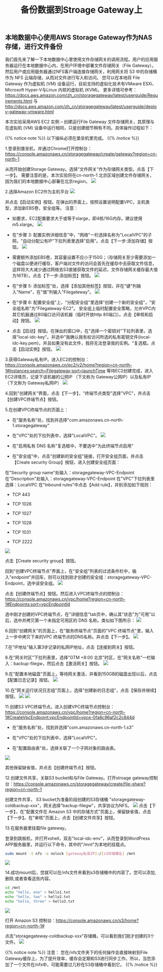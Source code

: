 ﻿---
title: "备份数据到Stroage Gateway上"
chapter: false
weight: 62
---

## 本地数据中心使用AWS Storage Gateway作为NAS存储，进行文件备份

我们首先来了解一下本地数据中心里使用文件存储网关的调用流程。用户的应用服务器运行在本地数据中心内，在用户环境中部署文件存储网关（File Gateway）。
然后用户或应用服务器通过NFS客户端连接存储网关，利用网关将 S3 中的存储桶作为 NFS 云端存储，从而对文件进行写入和访问。
您可以在本地将 File Gateway 作为虚拟机 (VM) 设备运行，目前支持的虚拟化技术有VMware ESXi、Microsoft Hyper-V与Linux 内核的虚拟机 (KVM)。
更多详情可参考：https://docs.aws.amazon.com/zh_cn/storagegateway/latest/userguide/Requirements.html 与 http://docs.aws.amazon.com/zh_cn/storagegateway/latest/userguide/deploy-gateway-vmware.html

本次实验采用AWS EC2 实例 – 创建运行File Gateway 文件存储网关，其原理与在虚拟机 (VM) 设备中运行相同，只是创建细节稍有不同。具体操作过程如下：

{{% notice note %}}
以下操纵必须在堡垒机里完成。
{{% /notice  %}}

1.登录到堡垒机，并通过Chrome打开控制台：https://console.amazonaws.cn/storagegateway/create/gateway?region=cn-north-1

从而开始创建Storage Gateway。选择"文件网关"作为存储网关类型。点击【下一步】。
需要注意的是，本次实验将在cn-north-1 北京区域创建文件存储网关，因为我们的本地数据中心部署在北京region。
![](/images/SetupStorageGW/createStorageGW.png)

2.选择Amazon EC2作为主机平台
![](/images/SetupStorageGW/createStorageGW-EC2.png)

并点击【启动实例】按钮。在弹出的界面上，按照设置说明配置VPC，主机类型，添加新EBS卷，安全组等。
注意：
* 如要求，EC2配置要求大于或等于xlarge，即4核/16G内存。建议使用m5.xlarge。
![](/images/SetupStorageGW/createStorageGW-EC2Type.png)

* 在"步骤 3: 配置实例详细信息"中，"网络"一栏选择名称为"LocalVPC"的子网，"自动分配公有IP"下拉列表里选择"启用"。点击【下一步:添加存储】按钮。
![](/images/SetupStorageGW/createStorageGW-VPC.png)

* 需要额外添加EBS卷，其容量设置不应小于150G；（存储网关至少需要添加一个磁盘以便进行缓存，客户端对文件的访问会首先在缓存中去获取文件信息，这样将大大减少通过网络去S3直接获取文件的延迟，文件存储网关缓存最大值为16TB）。点击【下一步:添加标签】按钮。
![](/images/SetupStorageGW/createStorageGW-EBS.png)

* 在"步骤 5: 添加标签"处，选择【添加其他标签】按钮，并在"键"列输入"Name"，在"值"列输入"Filegateway"。
![](/images/SetupStorageGW/createStorageGW-Tag.png)

* 在"步骤 6: 配置安全组"上，"分配安全组"里选择"创建一个新的安全组"，"安全组名称"为"Filegateway-EC2"。
安全组上临时配置安全策略，允许VPC内其它机器通过80端口访问该机器（临时开放http 80端口）。点击【审核和启动】按钮。
![](/images/SetupStorageGW/createStorageGW-SG.png)

* 点击【启动】按钮。在弹出的窗口中，在"选择一个密钥对"下拉列表里，选择"local-idc-key"。并选中"我确认我有权访问所选的私有密钥文件(local-idc-key.pem)，并且如果没有此文件，我将无法登录我的实例。"复选框。点击【启动实例】按钮。
![](/images/SetupStorageGW/createStorageGW-LaunchEC2.png)

3.获得Gateway私有IP。进入EC2的控制台：https://console.amazonaws.cn/ec2/v2/home?region=cn-north-1#Instances:search=Filegateway;sort=launchTime
等待EC2创建完成，进入EC2详情页，记录下该机器的公网IP （下文称为 Gateway公网IP）以及私有IP（下文称为 Gateway私网IP）
![](/images/SetupStorageGW/createStorageGW-IP.png)

4.回到"创建网关"界面，点击【下一步】，"终端节点类型"选择"VPC"，并点击【创建VPC终端节点】按钮。

5.在创建VPC终端节点的页面上：

* 在"服务名称"处，找到并选择"com.amazonaws.cn-north-1.storagegateway"

* 在"VPC"处的下拉列表中，选择"LocalVPC"。
![](/images/SetupStorageGW/createStorageGW-VPCEndpoint1.png)

* 在"启用私有 DNS 名称"复选框中，不要选中"为此终端节点启用"

* 在"安全组"中，点击"创建新的安全组"链接，打开安全组页面，并点击【Create security Group】按钮，进入创建安全组页面：

在"Security group name"处输入：storagegateway-VPC-Endpoint
在"Description"处输入：storagegateway-VPC-Endpoint
在"VPC"下拉列表里选择：LocalVPC
在"Inbound rules"中点击【Add rule】，并别添加如下规则：
- TCP 443

- TCP 1026

- TCP 1027

- TCP 1028

- TCP 1031

- TCP 2222

![](/images/SetupStorageGW/createStorageGW-VPCEndpoint2.png)

点击【Create security group】按钮。

回到"创建VPC终端节点"界面上，在"安全组"列表的过滤条件栏中，输入"endpoint"并回车，则可以找到刚才创建的安全组：storagegateway-VPC-Endpoint，选中该安全组。
![](/images/SetupStorageGW/createStorageGW-VPCEndpoint4.png)

点击【创建终端节点】按钮。然后进入VPC终端节点的控制台：https://console.amazonaws.cn/vpc/home?region=cn-north-1#Endpoints:sort=vpcEndpointId

选中刚才创建的VPC终端节点，在"详细信息"tab页中，确认其"状态"为"可用"以后，选中并拷贝第一个未指定可用区的 DNS 名称。类似如下图所示：
![](/images/SetupStorageGW/createStorageGW-VPCEndpoint3.png)

6.回到"创建网关"的页面上，在"服务终端节点"页面的"VPC 终端节点"里，输入上一步中拷贝下来的VPC 终端节点的DNS名称。并点击【下一步】。
![](/images/SetupStorageGW/createStorageGW-SelectVPCEndpoint.png)

7.在"IP地址"输入第3步记录的私网IP地址，点击【连接到网关】按钮。

8.在"网关时区"下拉列表里，选择"GTM +8:00 北京"时区，在"网关名称"一栏输入：backup-filegw，然后点击【激活网关】按钮。
![](/images/SetupStorageGW/createStorageGW-activate.png)

9.在"配置本地磁盘"页面上，等待网关激活，并看到150GB的磁盘出现以后，点击【配置日志记录】按钮。
![](/images/SetupStorageGW/createStorageGW-localdisk.png)

10.在"网关运行状况日志组"页面上，选择"创建新的日志组"，点击【保存并继续】按钮。
![](/images/SetupStorageGW/createStorageGW-loggroup.png)
![](/images/SetupStorageGW/createStorageGW-finish.png)

11.创建S3 VPC终端节点。进入创建VPC终端节点控制台：https://console.amazonaws.cn/vpc/home?region=cn-north-1#CreateVpcEndpoint:vpcEndpointId=vpce-0fa8c96af2c2c844d

* 在"服务名称"处，找到并选择"com.amazonaws.cn-north-1.s3"

* 在"VPC"处的下拉列表中，选择"LocalVPC"。

* 在"配置路由表"处，选择关联了一个子网对象的路由表。

![](/images/SetupStorageGW/createS3VPCEndpoint.png)

其他保留缺省值，并点击【创建终端节点】按钮。

12.创建文件共享，关联S3 bucket和与File Gateway。打开stroage gateway控制台：https://console.amazonaws.cn/storagegateway/create/file-share?region=cn-north-1 

创建文件共享， S3 bucket为准备阶段创建的S3存储桶 "storagegateway-coldbackup-xxx"，网关选择"backup-filegw"，共享协议为NFS。
![](/images/SetupStorageGW/S3AndGateway1.png)
点击【下一步】，在"配置文件在 Amazon S3 中的存储方式"页面上，保留缺省值，点击【下一步】。在"审核"页面上，点击【创建文件共享】按钮。

13.在服务器里挂载file gateway。

登录到跳板机，并打开xshell，双击"local-idc-env"，从而登录到WordPress APP服务器里，并运行以下命令，其中的"/mnt"为本地的挂载点。
```bash
sudo mount -t nfs -o nolock [gateway私有IP]:/[s3存储桶名] /mnt
```
![](/images/SetupStorageGW/mountFS.png)

14.成功mount后，您就可以在/nfs文件夹看到s3存储桶中的内容了。您可以添加,删除,或者查看这些内容。
```bash
cd /mnt
echo "hello, one" > hello1.txt 
echo "hello, two" > hello2.txt
echo "hello, three" > hello3.txt
```
![](/images/SetupStorageGW/backupFileToGW.png)

打开 Amazon S3 控制台：https://console.amazonaws.cn/s3/home?region=cn-north-1#

点击"storagegateway-coldbackup-xxx"存储桶，可以看到我们刚才创建的3个文件。
![](/images/SetupStorageGW/verifyBackup.png)

{{% notice note %}}
注意： 您在/nfs文件夹下的任何操作会直接映射到File Gateway缓存上，为了提升效率，缓存会定期和S3进行同步工作。所以，当您添加了一个文件在/nfs中，可能需要过几秒在S3存储桶中看到它。
{{% /notice  %}}
